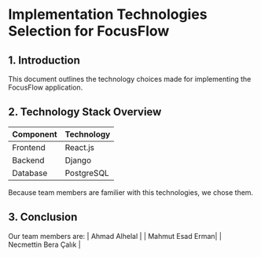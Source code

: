 # Implementation Technologies Selection for FocusFlow

## 1. Introduction

This document outlines the technology choices made for implementing the FocusFlow application.
  
## 2. Technology Stack Overview

| Component | Technology |
|-----------|------------|
| Frontend | React.js |
| Backend | Django | 
| Database | PostgreSQL | 

Because team members are familier with this technologies, we chose them.

## 3. Conclusion
Our team members are:
| Ahmad Alhelal |
| Mahmut Esad Erman| 
| Necmettin Bera Çalık |
